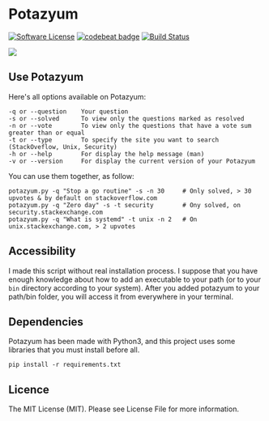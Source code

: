 # Potazyum
[![Software License](https://img.shields.io/badge/licence-MIT-blue.svg)](LICENSE) [![codebeat badge](https://codebeat.co/badges/f970588a-3843-448b-8c71-6a3f3140707b)](https://codebeat.co/projects/github-com-maelsan-potazyum) [![Build Status](https://travis-ci.org/maelsan/Potazyum.svg?branch=master)](https://travis-ci.org/maelsan/Potazyum)


![](https://github.com/solikate/Potazyum/blob/master/pictures/demo-2.gif?raw=true)

## Use Potazyum
Here's all options available on Potazyum:

```
-q or --question 	Your question
-s or --solved 		To view only the questions marked as resolved
-n or --vote 		To view only the questions that have a vote sum greater than or equal
-t or --type 		To specify the site you want to search (StackOveflow, Unix, Security)
-h or --help 		For display the help message (man)
-v or --version 	For display the current version of your Potazyum
 ```

You can use them together, as follow:

```shell
potazyum.py -q "Stop a go routine" -s -n 30 	# Only solved, > 30 upvotes & by default on stackoverflow.com
potazyum.py -q "Zero day" -s -t security 		# Ony solved, on security.stackexchange.com
potazyum.py -q "What is systemd" -t unix -n 2 	# On unix.stackexchange.com, > 2 upvotes
```

## Accessibility

I made this script without real installation process. I suppose that you have enough knowledge about how to add an executable to your path (or to your `bin` directory according to your system). After you added potazyum to your path/bin folder, you will access it from everywhere in your terminal.

## Dependencies
Potazyum has been made with Python3, and this project uses some libraries that you must install before all.

```
pip install -r requirements.txt
```

## Licence
The MIT License (MIT). Please see License File for more information.
